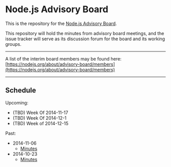 Node.js Advisory Board
======================

This is the repository for the [Node.js Advisory
Board](https://www.joyent.com/blog/node-js-advisory-board).

This repository will hold the minutes from advisory board meetings, and the
issue tracker will serve as its discussion forum for the board and its working
groups.

---

A list of the interim board members may be found here:
[https://nodejs.org/about/advisory-board/members](https://nodejs.org/about/advisory-board/members)

---

## Schedule

Upcoming:

 * (TBD) Week Of 2014-11-17
 * (TBD) Week Of 2014-12-1
 * (TBD) Week of 2014-12-15

Past:

 * 2014-11-06
    - [Minutes](https://nodejs.org/advisory-board/2014-11-06/minutes/)
 * 2014-10-23
    - [Minutes](https://nodejs.org/advisory-board/2014-10-23/minutes/)
